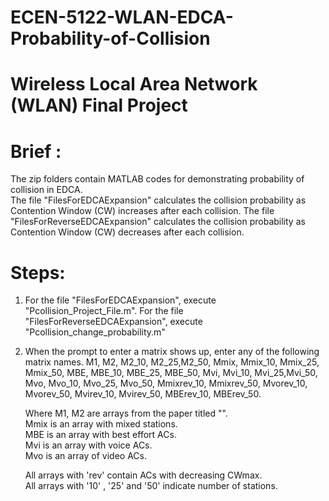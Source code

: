 # ECEN-5122-WLAN-EDCA-Probability-of-Collision
# Wireless Local Area Network (WLAN) Final Project  

# Brief :   
The zip folders contain MATLAB codes for demonstrating probability of collision in EDCA.  
The file "FilesForEDCAExpansion" calculates the collision probability as Contention Window (CW) increases after each collision.
The file "FilesForReverseEDCAExpansion" calculates the collision probability as Contention Window (CW) decreases after each collision.  

# Steps:  
1. For the file "FilesForEDCAExpansion", execute "Pcollision_Project_File.m".
   For the file "FilesForReverseEDCAExpansion", execute "Pcollision_change_probability.m"  
2. When the prompt to enter a matrix shows up, enter any of the following matrix names.
   M1, M2, M2_10, M2_25,M2_50, Mmix, Mmix_10, Mmix_25, Mmix_50, MBE, MBE_10, MBE_25, MBE_50,   Mvi, Mvi_10, Mvi_25,Mvi_50, Mvo, Mvo_10, Mvo_25, Mvo_50, Mmixrev_10, Mmixrev_50, Mvorev_10, Mvorev_50, Mvirev_10, Mvirev_50, MBErev_10, MBErev_50.  

    Where M1, M2 are arrays from the paper titled "".  
    Mmix is an array with mixed stations.  
    MBE is an array with best effort ACs.  
    Mvi is an array with voice ACs.  
    Mvo is an array of video ACs.  
        
    All arrays with 'rev' contain  ACs with decreasing CWmax.  
    All arrays with '10' , '25' and '50' indicate number of stations.  
        